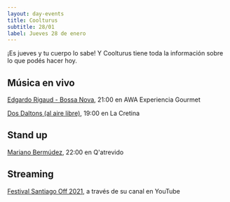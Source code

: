 ```yaml
---
layout: day-events
title: Coolturus
subtitle: 28/01
label: Jueves 28 de enero
---
```

¡Es jueves y tu cuerpo lo sabe! Y Coolturus tiene toda la información sobre lo que podés hacer hoy.

## Música en vivo

[Edgardo Rigaud - Bossa Nova](https://instagram.com/awacpm?igshid=bnxbe5z1ehi0), 21:00 en AWA Experiencia Gourmet

[Dos Daltons (al aire libre)](https://instagram.com/lacretinacasa?igshid=nrtucgnc6eso), 19:00 en La Cretina

## Stand up

[Mariano Bermúdez](https://instagram.com/qatrevido?igshid=8bj6dzn4g7aj), 22:00 en Q'atrevido

## Streaming

[Festival Santiago Off 2021](https://www.instagram.com/fundacionsantiagooff/), a través de su canal en YouTube
